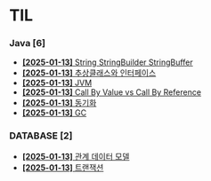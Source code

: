 # TIL
 
### Java [6]
- [**[2025-01-13]**  String StringBuilder StringBuffer](https://github.com/A-lass/TIL/blob/main/Java/String_StringBuilder_StringBuffer.md)
- [**[2025-01-13]**  추상클래스와 인터페이스](https://github.com/A-lass/TIL/blob/main/Java/추상클래스와_인터페이스.md)
- [**[2025-01-13]**  JVM](https://github.com/A-lass/TIL/blob/main/Java/JVM.md)
- [**[2025-01-13]**  Call By Value vs Call By Reference](https://github.com/A-lass/TIL/blob/main/Java/Call_By_Value_vs_Call_By_Reference.md)
- [**[2025-01-13]**  동기화](https://github.com/A-lass/TIL/blob/main/Java/동기화.md)
- [**[2025-01-13]**  GC](https://github.com/A-lass/TIL/blob/main/Java/GC.md)
### DATABASE [2]
- [**[2025-01-13]**  관계 데이터 모델](https://github.com/A-lass/TIL/blob/main/DATABASE/관계_데이터_모델.md)
- [**[2025-01-13]**  트랜잭션](https://github.com/A-lass/TIL/blob/main/DATABASE/트랜잭션.md)
